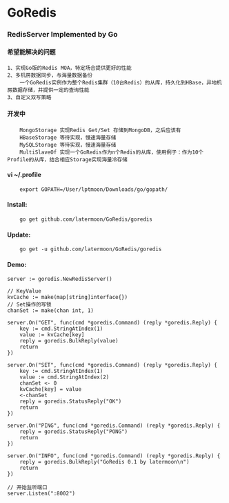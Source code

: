 GoRedis
=======

### RedisServer Implemented by Go
#### 希望能解决的问题
	1、实现Go版的Redis MOA，特定场合提供更好的性能
	2、多机房数据同步，与海量数据备份
		一个GoRedis实例作为整个Redis集群（10台Redis）的从库，持久化到HBase，异地机房数据存储，并提供一定的查询性能
	3、自定义双写策略

#### 开发中
		MongoStorage 实现Redis Get/Set 存储到MongoDB，之后应该有
		HBaseStorage 等待实现，慢速海量存储
		MySQLStorage 等待实现，慢速海量存储
		MultiSlaveOf 实现一个GoRedis作为n个Redis的从库，使用例子：作为10个Profile的从库，结合相应Storage实现海量冷存储

#### vi ~/.profile 

		export GOPATH=/User/lptmoon/Downloads/go/gopath/

#### Install:

		go get github.com/latermoon/GoRedis/goredis

#### Update:

		go get -u github.com/latermoon/GoRedis/goredis

#### Demo:

	server := goredis.NewRedisServer()

	// KeyValue
	kvCache := make(map[string]interface{})
	// Set操作的写锁
	chanSet := make(chan int, 1)

	server.On("GET", func(cmd *goredis.Command) (reply *goredis.Reply) {
		key := cmd.StringAtIndex(1)
		value := kvCache[key]
		reply = goredis.BulkReply(value)
		return
	})

	server.On("SET", func(cmd *goredis.Command) (reply *goredis.Reply) {
		key := cmd.StringAtIndex(1)
		value := cmd.StringAtIndex(2)
		chanSet <- 0
		kvCache[key] = value
		<-chanSet
		reply = goredis.StatusReply("OK")
		return
	})

	server.On("PING", func(cmd *goredis.Command) (reply *goredis.Reply) {
		reply = goredis.StatusReply("PONG")
		return
	})

	server.On("INFO", func(cmd *goredis.Command) (reply *goredis.Reply) {
		reply = goredis.BulkReply("GoRedis 0.1 by latermoon\n")
		return
	})

	// 开始监听端口
	server.Listen(":8002")
